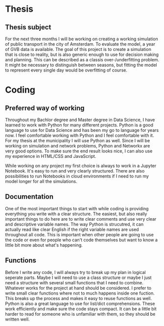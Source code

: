 # Thesis

## Thesis subject
For the next three months I will be working on creating a working simulation of public transport in the city of Amsterdam. To evaluate the model, a year of GVB data is available. The goal of this project is to create a simulation that is close to reality, but is also generic enough to use for decision making and planning. This can be described as a classis over-/underfitting problem. It might be necessary to distinguish between seasons, but fitting the model to represent every single day would be overfitting of course. 

# Coding

## Preferred way of working
Throughout my Bachlor degree and Master degree in Data Science, I have learned to work with Python for many different projects. Python is a good language to use for Data Science and has been my go to language for years now. I feel comfortable working with Python and I feel comfortable with it. For my thesis at the municipality I will use Python as well. Since I will be working on simulation and network problems, Python and Networkx are very good options. To make sure the end result looks nice, I can also use my experience in HTML/CSS and JavaScript. 

While working on any project my first choice is always to work in a Jupyter Notebook. It's easy to run and very clearly structured. There are also possibilities to run Notebooks in cloud environments if I need to run my model longer for all the simulations. 

## Documentation
One of the most important things to start with while coding is providing everything you write with a clear structure. The easiest, but also really important things to do here are to write clear comments and use very clear and descriptive variable names. The way Python is strucutred, it can actually read like clear English if the right variable names are used throughout all code. This is important when other people are going to use the code or even for people who can't code themselves but want to know a little bit more about what's happening.

## Functions
Before I write any code, I will always try to break up my plan in logical seperate parts. Maybe I will need to use a class structure or maybe I just need a structure with several small functions that I need to combine. Whatever works for the project at hand should be considered. I prefer to write small clear functions where not to much happens inside one fuction. This breaks up the process and makes it easy to reuse functions as well. Python is also a great language to use for list/dict comprehensions. These work efficiently and make sure the code stays compact. It can be a little bit harder to read for someone who is unfamiliar with them, so they should be written well. 
